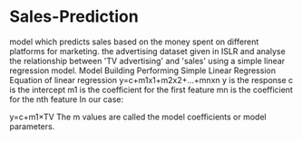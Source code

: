 # Sales-Prediction
model which predicts sales based on the money spent on different platforms for marketing.
the advertising dataset given in ISLR and analyse the relationship between 'TV advertising' and 'sales' using a simple linear regression model.
Model Building
Performing Simple Linear Regression
Equation of linear regression
y=c+m1x1+m2x2+...+mnxn 
y  is the response
c  is the intercept
m1  is the coefficient for the first feature
mn  is the coefficient for the nth feature
In our case:

y=c+m1×TV 
The  m  values are called the model coefficients or model parameters.
